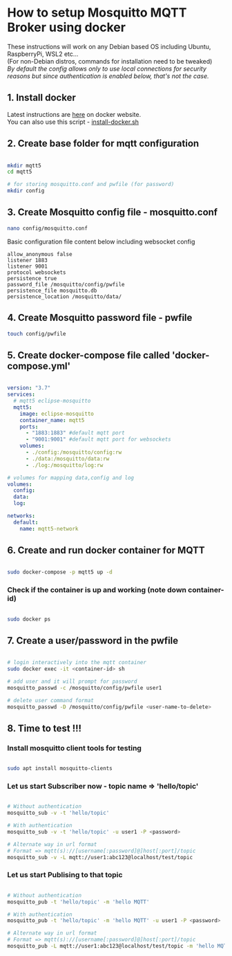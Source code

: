 # How to setup Mosquitto MQTT Broker using docker 
These instructions will work on any Debian based OS including Ubuntu, RaspberryPi, WSL2 etc...  
(For non-Debian distros, commands for installation need to be tweaked)  
_By default the config allows only to use local connections for security reasons but since authentication is enabled below, that's not the case._

## 1. Install docker

Latest instructions are [here](https://docs.docker.com/engine/install/ubuntu/) on docker website.  
You can also use this script - [install-docker.sh](/install-docker.sh)

## 2. Create base folder for mqtt configuration

```bash

mkdir mqtt5
cd mqtt5

# for storing mosquitto.conf and pwfile (for password)
mkdir config

```

## 3. Create Mosquitto config file - mosquitto.conf
```bash
nano config/mosquitto.conf
```

Basic configuration file content below including websocket config
```
allow_anonymous false
listener 1883
listener 9001
protocol websockets
persistence true
password_file /mosquitto/config/pwfile
persistence_file mosquitto.db
persistence_location /mosquitto/data/
```

## 4. Create Mosquitto password file - pwfile

```bash
touch config/pwfile
```

## 5. Create docker-compose file called 'docker-compose.yml'

```yml

version: "3.7"
services:
  # mqtt5 eclipse-mosquitto
  mqtt5:
    image: eclipse-mosquitto
    container_name: mqtt5
    ports:
      - "1883:1883" #default mqtt port
      - "9001:9001" #default mqtt port for websockets
    volumes:
      - ./config:/mosquitto/config:rw
      - ./data:/mosquitto/data:rw
      - ./log:/mosquitto/log:rw

# volumes for mapping data,config and log
volumes:
  config:
  data:
  log:

networks:
  default:
    name: mqtt5-network

```

## 6. Create and run docker container for MQTT

```bash

sudo docker-compose -p mqtt5 up -d

```

### Check if the container is up and working (note down container-id)

```bash

sudo docker ps

```

## 7. Create a user/password in the pwfile

```bash

# login interactively into the mqtt container
sudo docker exec -it <container-id> sh

# add user and it will prompt for password
mosquitto_passwd -c /mosquitto/config/pwfile user1

# delete user command format
mosquitto_passwd -D /mosquitto/config/pwfile <user-name-to-delete>

```

## 8. Time to test !!!

### Install mosquitto client tools for testing
```bash

sudo apt install mosquitto-clients

```

### Let us start Subscriber now - topic name => 'hello/topic'

```bash

# Without authentication
mosquitto_sub -v -t 'hello/topic'

# With authentication
mosquitto_sub -v -t 'hello/topic' -u user1 -P <password>

# Alternate way in url format
# Format => mqtt(s)://[username[:password]@]host[:port]/topic
mosquitto_sub -v -L mqtt://user1:abc123@localhost/test/topic

```

### Let us start Publising to that topic

```bash

# Without authentication
mosquitto_pub -t 'hello/topic' -m 'hello MQTT'

# With authentication
mosquitto_pub -t 'hello/topic' -m 'hello MQTT' -u user1 -P <password>

# Alternate way in url format 
# Format => mqtt(s)://[username[:password]@]host[:port]/topic
mosquitto_pub -L mqtt://user1:abc123@localhost/test/topic -m 'hello MQTT'

```
